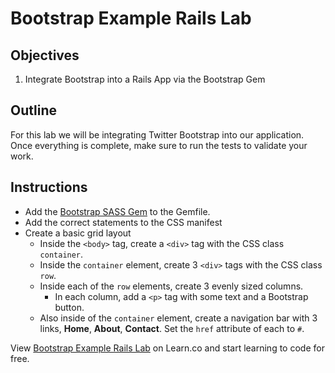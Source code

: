 # Bootstrap Example Rails Lab

## Objectives

1. Integrate Bootstrap into a Rails App via the Bootstrap Gem

## Outline
For this lab we will be integrating Twitter Bootstrap into our application. Once everything is complete, make sure to run the tests to validate your work.

## Instructions

- Add the [Bootstrap SASS Gem](https://github.com/twbs/bootstrap-sass) to the Gemfile.
- Add the correct statements to the CSS manifest
- Create a basic grid layout
  - Inside the `<body>` tag, create a `<div>` tag with the CSS class
    `container`.
  - Inside the `container` element, create 3 `<div>` tags with the CSS class
    `row`.
  - Inside each of the `row` elements, create 3 evenly sized columns.
    - In each column, add a `<p>` tag with some text and a Bootstrap button.
  - Also inside of the `container` element, create a navigation bar with 3
    links, **Home**, **About**, **Contact**. Set the `href` attribute of each to `#`.

<p data-visibility='hidden'>View <a href='https://learn.co/lessons/bootstrap-example-rails-lab' title='Bootstrap Example Rails Lab'>Bootstrap Example Rails Lab</a> on Learn.co and start learning to code for free.</p>
